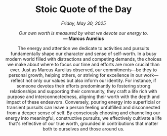 <h1 align="center">Stoic Quote of the Day</h1>
<p align="center"><em><!--date-start-->Friday, May 30, 2025<!--date-end--></em></p>
<p align="center">
    <em><!--START_SECTION:quote-text-->
Our own worth is measured by what we devote our energy to.
<!--END_SECTION:quote-text--></em><br>
    <strong>— <!--START_SECTION:quote-author-->
Marcus Aurelius
<!--END_SECTION:quote-author--></strong>
</p>

<p align="center" style="max-width:600px;margin:0 auto;">
<!--START_SECTION:quote-interpretation-->
The energy and attention we dedicate to activities and pursuits fundamentally shape our character and sense of self-worth. In a busy modern world filled with distractions and competing demands, the choices we make about where to focus our time and efforts are more crucial than ever. Just as Marcus Aurelius observed, our commitments—be they to personal growth, helping others, or striving for excellence in our work—reflect not only our values but also inform our identity. For instance, if someone devotes their efforts predominantly to fostering strong relationships and supporting their community, they craft a life rich with purpose and interconnectedness, aligning their worth with the depth and impact of these endeavors. Conversely, pouring energy into superficial or transient pursuits can leave a person feeling unfulfilled and disconnected from a deeper sense of self. By consciously choosing and channeling our energy into meaningful, constructive pursuits, we effectively cultivate a life that's reflective of our true worth, grounded in contributions that matter both to ourselves and those around us.
<!--END_SECTION:quote-interpretation-->
</p>
